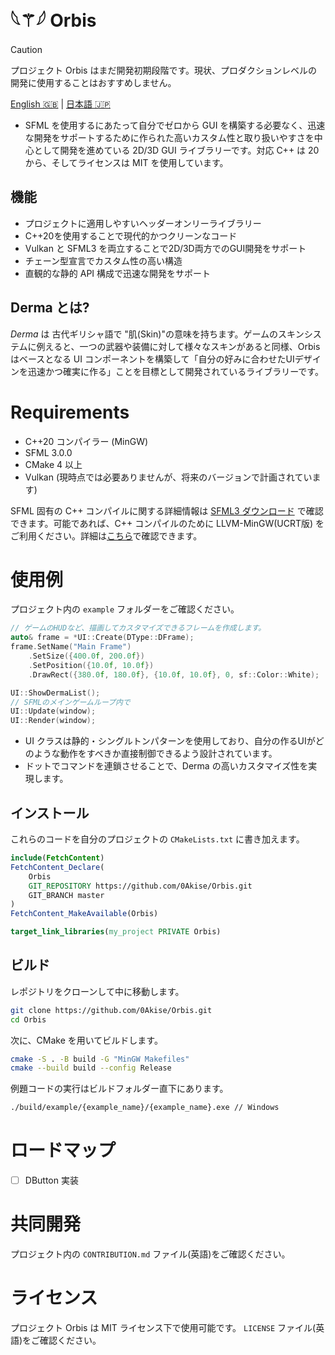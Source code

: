 # 𓆩⚚𓆪 Orbis
> [!CAUTION]
> プロジェクト Orbis はまだ開発初期段階です。現状、プロダクションレベルの開発に使用することはおすすめしません。

[English 🇬🇧](https://github.com/0Akise/Orbis/blob/master/README.md) | <ins>[日本語 🇯🇵](https://github.com/0Akise/Orbis/blob/master/README_JP.md)</ins>

- SFML を使用するにあたって自分でゼロから GUI を構築する必要なく、迅速な開発をサポートするために作られた高いカスタム性と取り扱いやすさを中心として開発を進めている 2D/3D GUI ライブラリーです。対応 C++ は 20 から、そしてライセンスは MIT を使用しています。

## 機能
- プロジェクトに適用しやすいヘッダーオンリーライブラリー
- C++20を使用することで現代的かつクリーンなコード
- Vulkan と SFML3 を両立することで2D/3D両方でのGUI開発をサポート
- チェーン型宣言でカスタム性の高い構造
- 直観的な静的 API 構成で迅速な開発をサポート

## Derma とは?
_Derma_ は 古代ギリシャ語で "肌(Skin)"の意味を持ちます。ゲームのスキンシステムに例えると、一つの武器や装備に対して様々なスキンがあると同様、Orbis はベースとなる UI コンポーネントを構築して「自分の好みに合わせたUIデザインを迅速かつ確実に作る」ことを目標として開発されているライブラリーです。

# Requirements
- C++20 コンパイラー (MinGW)
- SFML 3.0.0
- CMake 4 以上
- Vulkan (現時点では必要ありませんが、将来のバージョンで計画されています)

SFML 固有の C++ コンパイルに関する詳細情報は [SFML3 ダウンロード](https://www.sfml-dev.org/download/sfml/3.0.0/) で確認できます。可能であれば、C++ コンパイルのために LLVM-MinGW(UCRT版) をご利用ください。詳細は[こちら](https://github.com/mstorsjo/llvm-mingw/releases)で確認できます。

# 使用例
プロジェクト内の `example` フォルダーをご確認ください。
```cpp
// ゲームのHUDなど、描画してカスタマイズできるフレームを作成します。
auto& frame = *UI::Create(DType::DFrame);
frame.SetName("Main Frame")
    .SetSize({400.0f, 200.0f})
    .SetPosition({10.0f, 10.0f})
    .DrawRect({380.0f, 180.0f}, {10.0f, 10.0f}, 0, sf::Color::White);

UI::ShowDermaList();
// SFMLのメインゲームループ内で
UI::Update(window);
UI::Render(window);
```
- UI クラスは静的・シングルトンパターンを使用しており、自分の作るUIがどのような動作をすべきか直接制御できるよう設計されています。
- ドットでコマンドを連鎖させることで、Derma の高いカスタマイズ性を実現します。

## インストール
これらのコードを自分のプロジェクトの `CMakeLists.txt` に書き加えます。
```cmake
include(FetchContent)
FetchContent_Declare(
    Orbis
    GIT_REPOSITORY https://github.com/0Akise/Orbis.git
    GIT_BRANCH master
)
FetchContent_MakeAvailable(Orbis)

target_link_libraries(my_project PRIVATE Orbis)
```

## ビルド
レポジトリをクローンして中に移動します。
```bash
git clone https://github.com/0Akise/Orbis.git
cd Orbis
```

次に、CMake を用いてビルドします。
```bash
cmake -S . -B build -G "MinGW Makefiles"
cmake --build build --config Release
```

例題コードの実行はビルドフォルダー直下にあります。
```bash
./build/example/{example_name}/{example_name}.exe // Windows
```

# ロードマップ
- [ ] DButton 実装

# 共同開発
プロジェクト内の `CONTRIBUTION.md` ファイル(英語)をご確認ください。

# ライセンス
プロジェクト Orbis は MIT ライセンス下で使用可能です。 `LICENSE` ファイル(英語)をご確認ください。
